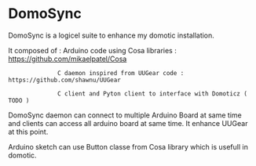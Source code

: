 DomoSync
========
DomoSync is a logicel suite to enhance my domotic installation.

It composed of  : Arduino code using Cosa libraries : https://github.com/mikaelpatel/Cosa

                  C daemon inspired from UUGear code : https://github.com/shawnu/UUGear
                  
                  C client and Pyton client to interface with Domoticz ( TODO )


DomoSync daemon can connect to multiple Arduino Board at same time and clients can access all arduino board at same time.
It enhance UUGear at this point.

Arduino sketch can use Button classe from Cosa library which is usefull in domotic.
